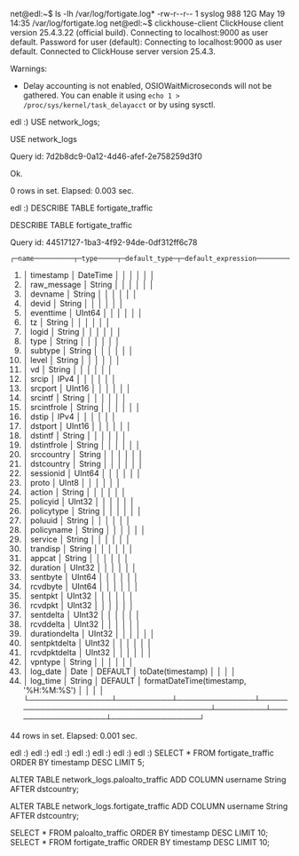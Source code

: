 net@edl:~$ ls -lh /var/log/fortigate.log*
-rw-r--r-- 1 syslog 988 12G May 19 14:35 /var/log/fortigate.log
net@edl:~$ clickhouse-client
ClickHouse client version 25.4.3.22 (official build).
Connecting to localhost:9000 as user default.
Password for user (default):
Connecting to localhost:9000 as user default.
Connected to ClickHouse server version 25.4.3.

Warnings:
 * Delay accounting is not enabled, OSIOWaitMicroseconds will not be gathered. You can enable it using `echo 1 > /proc/sys/kernel/task_delayacct` or by using sysctl.

edl :) USE network_logs;


USE network_logs

Query id: 7d2b8dc9-0a12-4d46-afef-2e758259d3f0

Ok.

0 rows in set. Elapsed: 0.003 sec.

edl :) DESCRIBE TABLE fortigate_traffic

DESCRIBE TABLE fortigate_traffic

Query id: 44517127-1ba3-4f92-94de-0df312ff6c78

    ┌─name──────────┬─type─────┬─default_type─┬─default_expression────────────────────┬─comment─┬─codec_expression─┬─ttl_expression─┐
 1. │ timestamp     │ DateTime │              │                                       │         │                  │                │
 2. │ raw_message   │ String   │              │                                       │         │                  │                │
 3. │ devname       │ String   │              │                                       │         │                  │                │
 4. │ devid         │ String   │              │                                       │         │                  │                │
 5. │ eventtime     │ UInt64   │              │                                       │         │                  │                │
 6. │ tz            │ String   │              │                                       │         │                  │                │
 7. │ logid         │ String   │              │                                       │         │                  │                │
 8. │ type          │ String   │              │                                       │         │                  │                │
 9. │ subtype       │ String   │              │                                       │         │                  │                │
10. │ level         │ String   │              │                                       │         │                  │                │
11. │ vd            │ String   │              │                                       │         │                  │                │
12. │ srcip         │ IPv4     │              │                                       │         │                  │                │
13. │ srcport       │ UInt16   │              │                                       │         │                  │                │
14. │ srcintf       │ String   │              │                                       │         │                  │                │
15. │ srcintfrole   │ String   │              │                                       │         │                  │                │
16. │ dstip         │ IPv4     │              │                                       │         │                  │                │
17. │ dstport       │ UInt16   │              │                                       │         │                  │                │
18. │ dstintf       │ String   │              │                                       │         │                  │                │
19. │ dstintfrole   │ String   │              │                                       │         │                  │                │
20. │ srccountry    │ String   │              │                                       │         │                  │                │
21. │ dstcountry    │ String   │              │                                       │         │                  │                │
22. │ sessionid     │ UInt64   │              │                                       │         │                  │                │
23. │ proto         │ UInt8    │              │                                       │         │                  │                │
24. │ action        │ String   │              │                                       │         │                  │                │
25. │ policyid      │ UInt32   │              │                                       │         │                  │                │
26. │ policytype    │ String   │              │                                       │         │                  │                │
27. │ poluuid       │ String   │              │                                       │         │                  │                │
28. │ policyname    │ String   │              │                                       │         │                  │                │
29. │ service       │ String   │              │                                       │         │                  │                │
30. │ trandisp      │ String   │              │                                       │         │                  │                │
31. │ appcat        │ String   │              │                                       │         │                  │                │
32. │ duration      │ UInt32   │              │                                       │         │                  │                │
33. │ sentbyte      │ UInt64   │              │                                       │         │                  │                │
34. │ rcvdbyte      │ UInt64   │              │                                       │         │                  │                │
35. │ sentpkt       │ UInt32   │              │                                       │         │                  │                │
36. │ rcvdpkt       │ UInt32   │              │                                       │         │                  │                │
37. │ sentdelta     │ UInt32   │              │                                       │         │                  │                │
38. │ rcvddelta     │ UInt32   │              │                                       │         │                  │                │
39. │ durationdelta │ UInt32   │              │                                       │         │                  │                │
40. │ sentpktdelta  │ UInt32   │              │                                       │         │                  │                │
41. │ rcvdpktdelta  │ UInt32   │              │                                       │         │                  │                │
42. │ vpntype       │ String   │              │                                       │         │                  │                │
43. │ log_date      │ Date     │ DEFAULT      │ toDate(timestamp)                     │         │                  │                │
44. │ log_time      │ String   │ DEFAULT      │ formatDateTime(timestamp, '%H:%M:%S') │         │                  │                │
    └───────────────┴──────────┴──────────────┴───────────────────────────────────────┴─────────┴──────────────────┴────────────────┘

44 rows in set. Elapsed: 0.001 sec.

edl :)
edl :)
edl :)
edl :)
edl :)
edl :)
edl :) SELECT *
FROM fortigate_traffic
ORDER BY timestamp DESC
LIMIT 5;




ALTER TABLE network_logs.paloalto_traffic
ADD COLUMN username String AFTER dstcountry;


ALTER TABLE network_logs.fortigate_traffic
ADD COLUMN username String AFTER dstcountry;



SELECT * FROM paloalto_traffic ORDER BY timestamp DESC LIMIT 10;
SELECT * FROM fortigate_traffic ORDER BY timestamp DESC LIMIT 10;